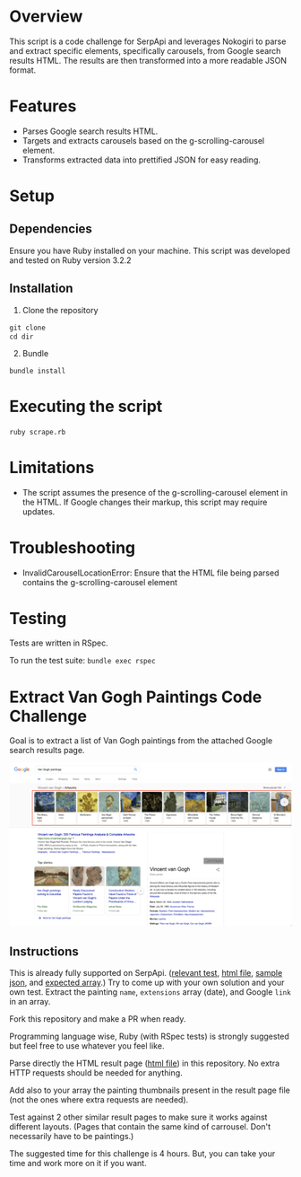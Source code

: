 # Overview
This script is a code challenge for SerpApi and leverages Nokogiri to parse and extract specific elements, specifically carousels, from Google search results HTML. The results are then transformed into a more readable JSON format.

# Features
* Parses Google search results HTML.
* Targets and extracts carousels based on the g-scrolling-carousel element.
* Transforms extracted data into prettified JSON for easy reading.

# Setup
## Dependencies

Ensure you have Ruby installed on your machine. This script was developed and tested on Ruby version 3.2.2

## Installation

1. Clone the repository 
```
git clone 
cd dir
```

2. Bundle
```
bundle install
```

# Executing the script

`ruby scrape.rb`

# Limitations

* The script assumes the presence of the g-scrolling-carousel element in the HTML. If Google changes their markup, this script may require updates.

# Troubleshooting

* InvalidCarouselLocationError: Ensure that the HTML file being parsed contains the g-scrolling-carousel element

# Testing
Tests are written in RSpec.

To run the test suite:
`bundle exec rspec`

# Extract Van Gogh Paintings Code Challenge

Goal is to extract a list of Van Gogh paintings from the attached Google search results page.

![Van Gogh paintings](https://github.com/serpapi/code-challenge/blob/master/files/van-gogh-paintings.png?raw=true "Van Gogh paintings")

## Instructions

This is already fully supported on SerpApi. ([relevant test], [html file], [sample json], and [expected array].)
Try to come up with your own solution and your own test.
Extract the painting `name`, `extensions` array (date), and Google `link` in an array.

Fork this repository and make a PR when ready.

Programming language wise, Ruby (with RSpec tests) is strongly suggested but feel free to use whatever you feel like.

Parse directly the HTML result page ([html file]) in this repository. No extra HTTP requests should be needed for anything.

[relevant test]: https://github.com/serpapi/test-knowledge-graph-desktop/blob/master/spec/knowledge_graph_claude_monet_paintings_spec.rb
[sample json]: https://raw.githubusercontent.com/serpapi/code-challenge/master/files/van-gogh-paintings.json
[html file]: https://raw.githubusercontent.com/serpapi/code-challenge/master/files/van-gogh-paintings.html
[expected array]: https://raw.githubusercontent.com/serpapi/code-challenge/master/files/expected-array.json

Add also to your array the painting thumbnails present in the result page file (not the ones where extra requests are needed). 

Test against 2 other similar result pages to make sure it works against different layouts. (Pages that contain the same kind of carrousel. Don't necessarily have to be paintings.)

The suggested time for this challenge is 4 hours. But, you can take your time and work more on it if you want.
